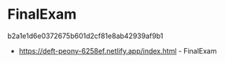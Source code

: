 # FinalExam



b2a1e1d6e0372675b601d2cf81e8ab42939af9b1

+ https://deft-peony-6258ef.netlify.app/index.html - FinalExam
